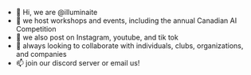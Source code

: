 - 👋 Hi, we are @illuminaite
- 👀 we host workshops and events, including the annual Canadian AI Competition
- 🌱 we also post on Instagram, youtube, and tik tok
- 💞️ always looking to collaborate with individuals, clubs, organizations, and companies
- 📫 join our discord server or email us!

<!---
illuminaite/illuminaite is a ✨ special ✨ repository because its `README.md` (this file) appears on your GitHub profile.
You can click the Preview link to take a look at your changes.
--->
